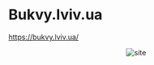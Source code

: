 # Bukvy.lviv.ua

<a href="https://bukvy.lviv.ua/">https://bukvy.lviv.ua/</a>

<p align="center">
    <img src="bukvy.png" alt="site">
</p>